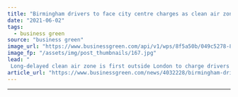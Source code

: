 ```yaml
---
title: "Birmingham drivers to face city centre charges as clean air zone launches"
date: "2021-06-02"
tags: 
  - business green
source: "business green"
image_url: "https://www.businessgreen.com/api/v1/wps/8f5a50b/049c5278-8e03-4a69-ab16-b4148e97ed9d/7/birmingham-main-185x114.jpg"
image_fp: "/assets/img/post_thumbnails/167.jpg"
lead: "
 Long-delayed clean air zone is first outside London to charge drivers of private fossil fuel cars as well as commercial vehicles ..."
article_url: "https://www.businessgreen.com/news/4032228/birmingham-drivers-city-centre-charges-clean-air-zone-launches"
---
```


---
